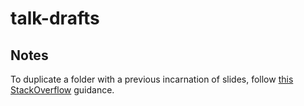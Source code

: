 # talk-drafts

## Notes

To duplicate a folder with a previous incarnation of slides,
follow [this StackOverflow][duplicating files with history
in Git] guidance.


[duplicating files with history in Git]: https://stackoverflow.com/a/44036771/595220
